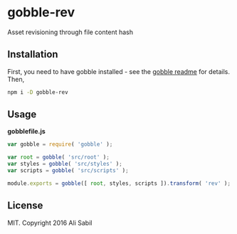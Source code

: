 # gobble-rev

Asset revisioning through file content hash

## Installation

First, you need to have gobble installed - see the [gobble readme](https://github.com/gobblejs/gobble) for details. Then,

```bash
npm i -D gobble-rev
```

## Usage

**gobblefile.js**

```js
var gobble = require( 'gobble' );

var root = gobble( 'src/root' );
var styles = gobble( 'src/styles' );
var scripts = gobble( 'src/scripts' );

module.exports = gobble([ root, styles, scripts ]).transform( 'rev' );
```

## License

MIT. Copyright 2016 Ali Sabil
